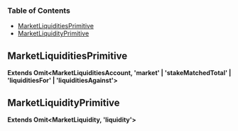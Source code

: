 <!-- Generated by documentation.js. Update this documentation by updating the source code. -->

### Table of Contents

*   [MarketLiquiditiesPrimitive][1]
*   [MarketLiquidityPrimitive][2]

## MarketLiquiditiesPrimitive

**Extends Omit\<MarketLiquiditiesAccount, 'market' | 'stakeMatchedTotal' | 'liquiditiesFor' | 'liquiditiesAgainst'>**

## MarketLiquidityPrimitive

**Extends Omit\<MarketLiquidity, 'liquidity'>**

[1]: #marketliquiditiesprimitive

[2]: #marketliquidityprimitive
